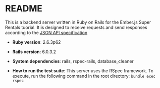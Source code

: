 # README

This is a backend server written in Ruby on Rails for the Ember.js Super Rentals tuorial. It is designed to receive requests and send responses according to the [JSON API specification](https://jsonapi.org/).

* **Ruby version**: 2.6.3p62

* **Rails version**: 6.0.3.2

* **System dependencies**: rails, rspec-rails, database_cleaner

* **How to run the test suite**: This server uses the RSpec framework. To execute, run the following command in the root directory:
`bundle exec rspec`
